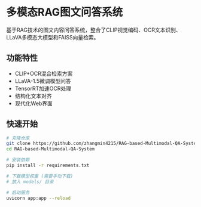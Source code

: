 # 多模态RAG图文问答系统

基于RAG技术的图文内容问答系统，整合了CLIP视觉编码、OCR文本识别、LLaVA多模态大模型和FAISS向量检索。

## 功能特性

- CLIP+OCR混合检索方案
- LLaVA-1.5微调模型问答
- TensorRT加速OCR处理
- 结构化文本对齐
- 现代化Web界面

## 快速开始

```bash
# 克隆仓库
git clone https://github.com/zhangmin4215/RAG-based-Multimodal-QA-System.git
cd RAG-based-Multimodal-QA-System

# 安装依赖
pip install -r requirements.txt

# 下载模型权重 (需要手动下载)
# 放入 models/ 目录

# 启动服务
uvicorn app:app --reload
